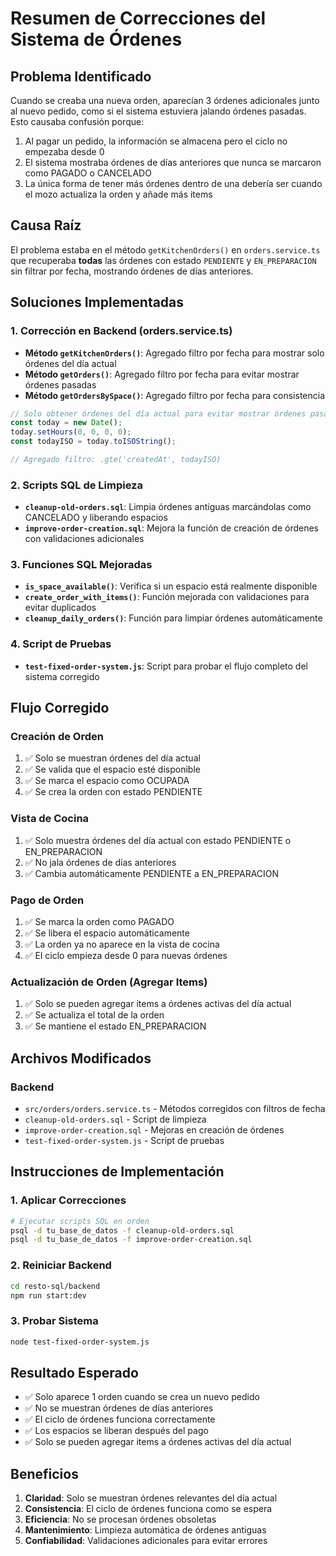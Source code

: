 # Resumen de Correcciones del Sistema de Órdenes

## Problema Identificado
Cuando se creaba una nueva orden, aparecían 3 órdenes adicionales junto al nuevo pedido, como si el sistema estuviera jalando órdenes pasadas. Esto causaba confusión porque:

1. Al pagar un pedido, la información se almacena pero el ciclo no empezaba desde 0
2. El sistema mostraba órdenes de días anteriores que nunca se marcaron como PAGADO o CANCELADO
3. La única forma de tener más órdenes dentro de una debería ser cuando el mozo actualiza la orden y añade más items

## Causa Raíz
El problema estaba en el método `getKitchenOrders()` en `orders.service.ts` que recuperaba **todas** las órdenes con estado `PENDIENTE` y `EN_PREPARACION` sin filtrar por fecha, mostrando órdenes de días anteriores.

## Soluciones Implementadas

### 1. Corrección en Backend (orders.service.ts)
- **Método `getKitchenOrders()`**: Agregado filtro por fecha para mostrar solo órdenes del día actual
- **Método `getOrders()`**: Agregado filtro por fecha para evitar mostrar órdenes pasadas
- **Método `getOrdersBySpace()`**: Agregado filtro por fecha para consistencia

```typescript
// Solo obtener órdenes del día actual para evitar mostrar órdenes pasadas
const today = new Date();
today.setHours(0, 0, 0, 0);
const todayISO = today.toISOString();

// Agregado filtro: .gte('createdAt', todayISO)
```

### 2. Scripts SQL de Limpieza
- **`cleanup-old-orders.sql`**: Limpia órdenes antiguas marcándolas como CANCELADO y liberando espacios
- **`improve-order-creation.sql`**: Mejora la función de creación de órdenes con validaciones adicionales

### 3. Funciones SQL Mejoradas
- **`is_space_available()`**: Verifica si un espacio está realmente disponible
- **`create_order_with_items()`**: Función mejorada con validaciones para evitar duplicados
- **`cleanup_daily_orders()`**: Función para limpiar órdenes automáticamente

### 4. Script de Pruebas
- **`test-fixed-order-system.js`**: Script para probar el flujo completo del sistema corregido

## Flujo Corregido

### Creación de Orden
1. ✅ Solo se muestran órdenes del día actual
2. ✅ Se valida que el espacio esté disponible
3. ✅ Se marca el espacio como OCUPADA
4. ✅ Se crea la orden con estado PENDIENTE

### Vista de Cocina
1. ✅ Solo muestra órdenes del día actual con estado PENDIENTE o EN_PREPARACION
2. ✅ No jala órdenes de días anteriores
3. ✅ Cambia automáticamente PENDIENTE a EN_PREPARACION

### Pago de Orden
1. ✅ Se marca la orden como PAGADO
2. ✅ Se libera el espacio automáticamente
3. ✅ La orden ya no aparece en la vista de cocina
4. ✅ El ciclo empieza desde 0 para nuevas órdenes

### Actualización de Orden (Agregar Items)
1. ✅ Solo se pueden agregar items a órdenes activas del día actual
2. ✅ Se actualiza el total de la orden
3. ✅ Se mantiene el estado EN_PREPARACION

## Archivos Modificados

### Backend
- `src/orders/orders.service.ts` - Métodos corregidos con filtros de fecha
- `cleanup-old-orders.sql` - Script de limpieza
- `improve-order-creation.sql` - Mejoras en creación de órdenes
- `test-fixed-order-system.js` - Script de pruebas

## Instrucciones de Implementación

### 1. Aplicar Correcciones
```bash
# Ejecutar scripts SQL en orden
psql -d tu_base_de_datos -f cleanup-old-orders.sql
psql -d tu_base_de_datos -f improve-order-creation.sql
```

### 2. Reiniciar Backend
```bash
cd resto-sql/backend
npm run start:dev
```

### 3. Probar Sistema
```bash
node test-fixed-order-system.js
```

## Resultado Esperado
- ✅ Solo aparece 1 orden cuando se crea un nuevo pedido
- ✅ No se muestran órdenes de días anteriores
- ✅ El ciclo de órdenes funciona correctamente
- ✅ Los espacios se liberan después del pago
- ✅ Solo se pueden agregar items a órdenes activas del día actual

## Beneficios
1. **Claridad**: Solo se muestran órdenes relevantes del día actual
2. **Consistencia**: El ciclo de órdenes funciona como se espera
3. **Eficiencia**: No se procesan órdenes obsoletas
4. **Mantenimiento**: Limpieza automática de órdenes antiguas
5. **Confiabilidad**: Validaciones adicionales para evitar errores








